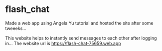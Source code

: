 # flash_chat

Made a web app using Angela Yu tutorial and hosted the site after some tweeeks...

This website helps to instantly send messages to each other after logging in...
The website url is <a href="https://flash-chat-75659.web.app">https://flash-chat-75659.web.app</a>
